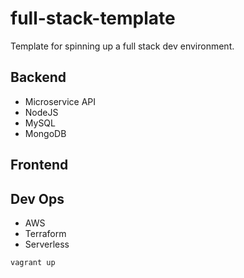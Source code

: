 # full-stack-template

Template for spinning up a full stack dev environment.

## Backend

 - Microservice API
 - NodeJS
 - MySQL
 - MongoDB

## Frontend

## Dev Ops
 - AWS
 - Terraform
 - Serverless

```
vagrant up
```
